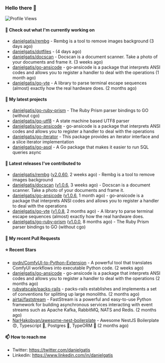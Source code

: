 ### Hello there 👋

![Profile Views](https://komarev.com/ghpvc/?username=danielgatis&label=PROFILE+VIEWS)

#### 👷 Check out what I'm currently working on

- [danielgatis/rembg](https://github.com/danielgatis/rembg) - Rembg is a tool to remove images background (3 days ago)
- [danielgatis/dotfiles](https://github.com/danielgatis/dotfiles) -  (4 days ago)
- [danielgatis/docscan](https://github.com/danielgatis/docscan) - Docscan is a document scanner. Take a photo of your documents and frame it. (3 weeks ago)
- [danielgatis/go-ansicode](https://github.com/danielgatis/go-ansicode) - go-ansicode is a package that interprets ANSI codes and allows you to register a handler to deal with the operations (1 month ago)
- [danielgatis/go-vte](https://github.com/danielgatis/go-vte) - A library to parse terminal escape sequences (almost) exactly how the real hardware does. (2 months ago)

#### 🌱 My latest projects

- [danielgatis/go-ruby-prism](https://github.com/danielgatis/go-ruby-prism) - The Ruby Prism parser bindings to GO (without cgo)
- [danielgatis/go-utf8](https://github.com/danielgatis/go-utf8) - A state machine based UTF8 parser
- [danielgatis/go-ansicode](https://github.com/danielgatis/go-ansicode) - go-ansicode is a package that interprets ANSI codes and allows you to register a handler to deal with the operations
- [danielgatis/go-iterator](https://github.com/danielgatis/go-iterator) - This package provides an iterator interface and a slice iterator implementation
- [danielgatis/go-asql](https://github.com/danielgatis/go-asql) - A Go package that makes it easier to run SQL queries async

#### 🔭 Latest releases I've contributed to

- [danielgatis/rembg](https://github.com/danielgatis/rembg) ([v2.0.60](https://github.com/danielgatis/rembg/releases/tag/v2.0.60), 2 weeks ago) - Rembg is a tool to remove images background
- [danielgatis/docscan](https://github.com/danielgatis/docscan) ([v1.0.6](https://github.com/danielgatis/docscan/releases/tag/v1.0.6), 3 weeks ago) - Docscan is a document scanner. Take a photo of your documents and frame it.
- [danielgatis/go-ansicode](https://github.com/danielgatis/go-ansicode) ([v1.0.6](https://github.com/danielgatis/go-ansicode/releases/tag/v1.0.6), 1 month ago) - go-ansicode is a package that interprets ANSI codes and allows you to register a handler to deal with the operations
- [danielgatis/go-vte](https://github.com/danielgatis/go-vte) ([v1.0.8](https://github.com/danielgatis/go-vte/releases/tag/v1.0.8), 2 months ago) - A library to parse terminal escape sequences (almost) exactly how the real hardware does.
- [danielgatis/go-ruby-prism](https://github.com/danielgatis/go-ruby-prism) ([v1.0.0](https://github.com/danielgatis/go-ruby-prism/releases/tag/v1.0.0), 8 months ago) - The Ruby Prism parser bindings to GO (without cgo)

#### 🔨 My recent Pull Requests


#### ⭐ Recent Stars

- [pydn/ComfyUI-to-Python-Extension](https://github.com/pydn/ComfyUI-to-Python-Extension) - A powerful tool that translates ComfyUI workflows into executable Python code. (2 weeks ago)
- [danielgatis/go-ansicode](https://github.com/danielgatis/go-ansicode) - go-ansicode is a package that interprets ANSI codes and allows you to register a handler to deal with the operations (2 months ago)
- [rubyatscale/packs-rails](https://github.com/rubyatscale/packs-rails) - packs-rails establishes and implements a set of conventions for splitting up large monoliths. (2 months ago)
- [airtai/faststream](https://github.com/airtai/faststream) - FastStream is a powerful and easy-to-use Python framework for building asynchronous services interacting with event streams such as Apache Kafka, RabbitMQ, NATS and Redis. (2 months ago)
- [NarHakobyan/awesome-nest-boilerplate](https://github.com/NarHakobyan/awesome-nest-boilerplate) - Awesome NestJS Boilerplate 😍, Typescript 💪, Postgres 🎉, TypeORM 🥳 (2 months ago)

#### 📫 How to reach me

- Twitter: https://twitter.com/danielgatis
- Linkedin: https://www.linkedin.com/in/danielgatis
